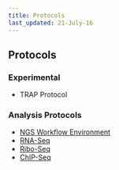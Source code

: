 ```yaml
---
title: Protocols
last_updated: 21-July-16
---
```


## Protocols

### Experimental

+ TRAP Protocol

### Analysis Protocols

+ [NGS Workflow Environment](http://girke.bioinformatics.ucr.edu/GEN242/pages/mydoc/systemPipeR.html)
+ [RNA-Seq](http://girke.bioinformatics.ucr.edu/GEN242/pages/mydoc/systemPipeRNAseq.html)
+ [Ribo-Seq](https://htmlpreview.github.io/?https://raw.githubusercontent.com/tgirke/systemPipeRdata/master/inst/extdata/workflows/riboseq/systemPipeRIBOseq.html)
+ [ChIP-Seq](http://girke.bioinformatics.ucr.edu/GEN242/pages/mydoc/systemPipeChIPseq.html)


